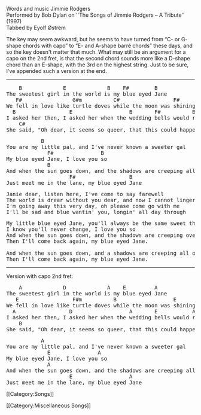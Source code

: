 Words and music Jimmie Rodgers<br>
Performed by Bob Dylan on ''The Songs of Jimmie Rodgers – A Tribute'' (1997)<br>
Tabbed by Eyolf Østrem

The key may seem awkward, but he seems to have turned from “C- or
G-shape chords with capo” to “E- and A-shape barré chords” these
days, and so the key doesn't matter that much. What may still be an
argument for a capo on the 2nd fret, is that the second chord sounds
more like a D-shape chord than an E-shape, with the 3rd on the highest
string. Just to be sure, I've appended such a version at the end.

----
<pre class="verse">
    B             E             B    F#        B
The sweetest girl in the world is my blue eyed Jane
   F#                G#m          C#                 F#
We fell in love like turtle doves while the moon was shining down
  B                 E                  B       F#          B
I asked her then, I asked her when the wedding bells would ring
    C#                                                        F#
She said, "Oh dear, it seems so queer, that this could happen here."
</pre>

<pre class="refrain">
           B
You are my little pal, and I've never known a sweeter gal
             F#               B
My blue eyed Jane, I love you so
             B
And when the sun goes down, and the shadows are creeping all over town
                    F#                 B
Just meet me in the lane, my blue eyed Jane
</pre>

<pre class="verse">
Janie dear, listen here, I've come to say farewell
The world is drear without you dear, and now I cannot linger here
I'm going away this very day, oh please come go with me
I'll be sad and blue wantin' you, longin' all day through
</pre>

<pre class="refrain">
My little blue eyed Jane, you'll always be the same sweet thing
I know you'll never change, I love you so
And when the sun goes down, and the shadows are creeping over town
Then I'll come back again, my blue eyed Jane.

And when the sun goes down, and a shadows are creeping all over town
Then I'll come back again, my blue eyed Jane.
</pre>

----
Version with capo 2nd fret:

<pre class="verse">
    A             D             A    E         A
The sweetest girl in the world is my blue eyed Jane
   E                 F#m          B                  E
We fell in love like turtle doves while the moon was shining down
  A                 D                  A       E           A
I asked her then, I asked her when the wedding bells would ring
    B                                                         E
She said, "Oh dear, it seems so queer, that this could happen here."
</pre>

<pre class="refrain">
           A
You are my little pal, and I've never known a sweeter gal
             E               A
My blue eyed Jane, I love you so
             A
And when the sun goes down, and the shadows are creeping all over town
                    E                  A
Just meet me in the lane, my blue eyed Jane
</pre>

[[Category:Songs]]

[[Category:Miscellaneous Songs]]